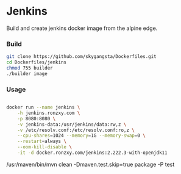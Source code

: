# Jenkins

Build and create jenkins docker image from the alpine edge.

### Build

```sh
git clone https://github.com/skygangsta/Dockerfiles.git
cd Dockerfiles/jenkins
chmod 755 builder
./builder image
```

### Usage

```sh

docker run --name jenkins \
    -h jenkins.ronzxy.com \
    -p 8080:8080 \
    -v jenkins-data:/usr/jenkins/data:rw,z \
    -v /etc/resolv.conf:/etc/resolv.conf:ro,z \
    --cpu-shares=1024 --memory=1G --memory-swap=0 \
    --restart=always \
    --oom-kill-disable \
    -it -d docker.ronzxy.com/jenkins:2.222.3-with-openjdk11

```

/usr/maven/bin/mvn clean -Dmaven.test.skip=true package -P test
